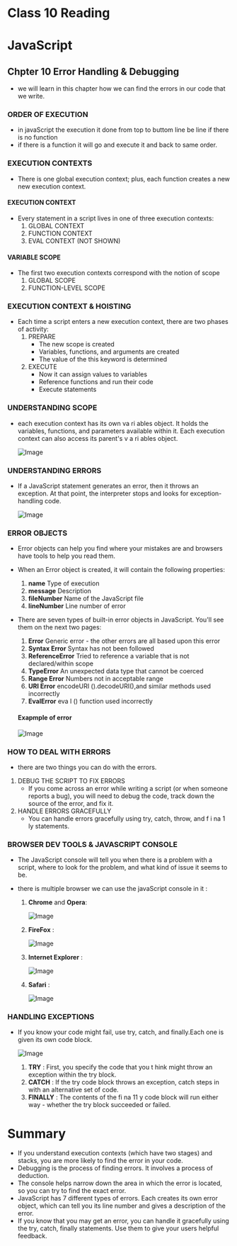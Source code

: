 # Class 10 Reading

# JavaScript

## Chpter 10 Error Handling & Debugging
- we will learn in this chapter how we can find the errors in our code that we write.

### ORDER OF EXECUTION
- in javaScript the execution it done from top to buttom line be line if there is no function 
- if there is a function it will go and execute it and back to same order.
### EXECUTION CONTEXTS
- There is one global execution context; plus, each function creates a new
new execution context.
#### EXECUTION CONTEXT
- Every statement in a script lives in one of three
    execution contexts:
    1. GLOBAL CONTEXT
    2. FUNCTION CONTEXT
    3. EVAL CONTEXT (NOT SHOWN)

#### VARIABLE SCOPE
- The first two execution contexts correspond with the
    notion of scope
    1. GLOBAL SCOPE
    2. FUNCTION-LEVEL SCOPE

### EXECUTION CONTEXT & HOISTING
- Each time a script enters a new execution context, there are two phases
    of activity:
    1. PREPARE
        - The new scope is created
        - Variables, functions, and arguments are created
        - The value of the this keyword is determined
    2. EXECUTE
        - Now it can assign values to variables
        - Reference functions and run their code
        - Execute statements

### UNDERSTANDING SCOPE
- each execution context has its own va ri ables object.
    It holds the variables, functions, and parameters available within it.
    Each execution context can also access its parent's v a ri ables object.

    ![Image](images/scope.png)

### UNDERSTANDING ERRORS
- If a JavaScript statement generates an error, then it throws an exception.
    At that point, the interpreter stops and looks for exception-handling code.

    ![Image](images/underscope.png)

### ERROR OBJECTS
- Error objects can help you find where your mistakes are and browsers have tools to help you read them.
- When an Error object is created, it will contain the following properties:

    1. **name** Type of execution
    2. **message** Description
    3. **fileNumber** Name of the JavaScript file
    4. **lineNumber** Line number of error
- There are seven types of built-in error objects in JavaScript. You'll see them on the next two pages:
    1. **Error** Generic error - the other errors
    are all based upon this error
    2. **Syntax Error** Syntax has not been followed
    3. **ReferenceError** Tried to reference a variable that is not declared/within scope 
    4. **TypeError** An unexpected data type that
    cannot be coerced
    5. **Range Error** Numbers not in acceptable range 
    6. **URI Error** encodeURI ().decodeURI(),and
    similar methods used incorrectly
    7. **EvalError** eva l () function used incorrectly

    #### Exapmple of error

    ![Image](images/error.png)


### HOW TO DEAL WITH ERRORS
- there are two things you can do with the errors.
1. DEBUG THE SCRIPT TO FIX ERRORS
    - If you come across an error while writing a script (or when someone reports a bug), you will need to debug the code, track down the source of the error, and fix it.
2. HANDLE ERRORS GRACEFULLY
    - You can handle errors gracefully using try, catch, throw, and f i na 1 ly statements.

### BROWSER DEV TOOLS & JAVASCRIPT CONSOLE
- The JavaScript console will tell you when there is a problem with a script,
where to look for the problem, and what kind of issue it seems to be.
- there is multiple browser we can use the javaScript console in it :

    1. **Chrome** and **Opera**:

        ![Image](images/chrome.png)
    2. **FireFox** :

        ![Image](images/firefox.png)
    3. **Internet Explorer** :

        ![Image](images/eg.png)
    4. **Safari** :

        ![Image](images/safari.png)


### HANDLING EXCEPTIONS
- If you know your code might fail, use try, catch, and finally.Each one is given its own code block.

    ![Image](images/trycatch.png)

    1. **TRY** : First, you specify the code
            that you t hink might throw an
            exception within the try block.
    2. **CATCH** : If the try code block throws an
        exception, catch steps in with an
        alternative set of code.
    3. **FINALLY** : The contents of the fi na 11 y
        code block will run either
        way - whether the try block
        succeeded or failed.


# Summary
- If you understand execution contexts (which have two
stages) and stacks, you are more likely to find the error
in your code.
- Debugging is the process of finding errors. It involves a
process of deduction.
- The console helps narrow down the area in which the
error is located, so you can try to find the exact error.
- JavaScript has 7 different types of errors. Each creates
its own error object, which can tell you its line number
and gives a description of the error.
- If you know that you may get an error, you can handle
it gracefully using the try, catch, finally statements.
Use them to give your users helpful feedback.

